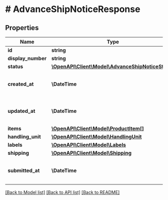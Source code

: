 # # AdvanceShipNoticeResponse

## Properties

Name | Type | Description | Notes
------------ | ------------- | ------------- | -------------
**id** | **string** | An UUID identifier of ASN. |
**display_number** | **string** | A human friendly identifier of ASN. |
**status** | [**\OpenAPI\Client\Model\AdvanceShipNoticeStatus**](AdvanceShipNoticeStatus.md) |  |
**created_at** | **\DateTime** | The date and time of Advance Ship Notice creation. Provided in [ISO 8601 format](link: https://en.wikipedia.org/wiki/ISO_8601). |
**updated_at** | **\DateTime** | The date and time of last Advance Ship Notice update. Provided in [ISO 8601 format](link: https://en.wikipedia.org/wiki/ISO_8601). |
**items** | [**\OpenAPI\Client\Model\ProductItem[]**](ProductItem.md) | A list of product items. |
**handling_unit** | [**\OpenAPI\Client\Model\HandlingUnit**](HandlingUnit.md) |  | [optional]
**labels** | [**\OpenAPI\Client\Model\Labels**](Labels.md) |  | [optional]
**shipping** | [**\OpenAPI\Client\Model\Shipping**](Shipping.md) |  | [optional]
**submitted_at** | **\DateTime** | The date and time of Advance Ship Notice submission. Provided in [ISO 8601 format](link: https://en.wikipedia.org/wiki/ISO_8601). | [optional]

[[Back to Model list]](../../README.md#models) [[Back to API list]](../../README.md#endpoints) [[Back to README]](../../README.md)
